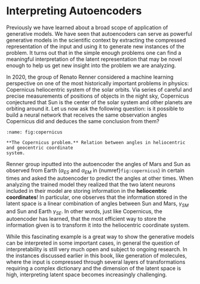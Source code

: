 <!-- Global site tag (gtag.js) - Google Analytics -->

<script async src="https://www.googletagmanager.com/gtag/js?id=G-ZLMLLKHZE0"></script>
<script>
  window.dataLayer = window.dataLayer || [];
  function gtag(){dataLayer.push(arguments);}
  gtag('js', new Date());

  gtag('config', 'G-ZLMLLKHZE0');
</script>
# Interpreting Autoencoders

Previously we have learned about a broad scope of application of
generative models. We have seen that autoencoders can serve as powerful
generative models in the scientific context by extracting the compressed
representation of the input and using it to generate new instances of
the problem. It turns out that in the simple enough problems one can
find a meaningful interpretation of the latent representation that may
be novel enough to help us get new insight into the problem we are
analyzing.

In 2020, the group of Renato Renner considered a machine learning
perspective on one of the most historically important problems in
physics: Copernicus heliocentric system of the solar orbits. Via series
of careful and precise measurements of positions of objects in the night
sky, Copernicus conjectured that Sun is the center of the solar system
and other planets are orbiting around it. Let us now ask the following
question: is it possible to build a neural network that receives the
same observation angles Copernicus did and deduces the same conclusion
from them?

```{figure} ../../_static/lecture_specific/interpretability/copernicus.png
:name: fig:copernicus

**The Copernicus problem.** Relation between angles in heliocentric
and geocentric coordinate
system.
```

Renner group inputted into the autoencoder the angles of Mars and Sun as
observed from Earth ($\alpha_{ES}$ and $\alpha_{EM}$ in {numref}`fig:copernicus`) in certain times and asked the autoencoder
to predict the angles at other times. When analyzing the trained model
they realized that the two latent neurons included in their model are
storing information in the **heliocentric coordinates**! In particular,
one observes that the information stored in the latent space is a linear
combination of angles between Sun and Mars, $\gamma_{SM}$ and Sun and
Earth $\gamma_{SE}$. In other words, just like Copernicus, the
autoencoder has learned, that the most efficient way to store the
information given is to transform it into the heliocentric coordinate
system.

While this fascinating example is a great way to show the generative
models can be interpreted in some important cases, in general the
question of interpretability is still very much open and subject to
ongoing research. In the instances discussed earlier in this book, like
generation of molecules, where the input is compressed through several
layers of transformations requiring a complex dictionary and the
dimension of the latent space is high, interpreting latent space becomes
increasingly challenging.

